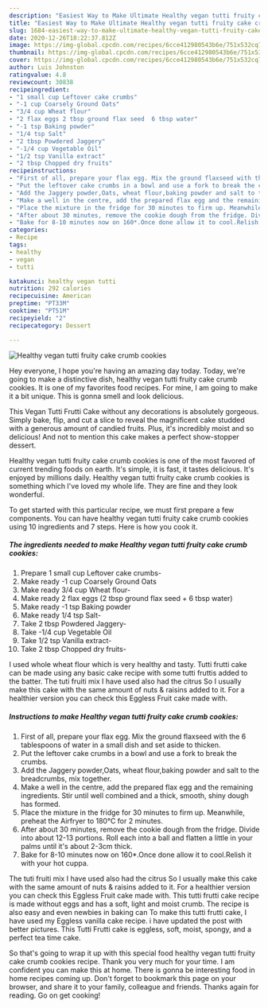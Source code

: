 ```yaml
---
description: "Easiest Way to Make Ultimate Healthy vegan tutti fruity cake crumb cookies"
title: "Easiest Way to Make Ultimate Healthy vegan tutti fruity cake crumb cookies"
slug: 1684-easiest-way-to-make-ultimate-healthy-vegan-tutti-fruity-cake-crumb-cookies
date: 2020-12-26T18:22:37.812Z
image: https://img-global.cpcdn.com/recipes/6cce412980543b6e/751x532cq70/healthy-vegan-tutti-fruity-cake-crumb-cookies-recipe-main-photo.jpg
thumbnail: https://img-global.cpcdn.com/recipes/6cce412980543b6e/751x532cq70/healthy-vegan-tutti-fruity-cake-crumb-cookies-recipe-main-photo.jpg
cover: https://img-global.cpcdn.com/recipes/6cce412980543b6e/751x532cq70/healthy-vegan-tutti-fruity-cake-crumb-cookies-recipe-main-photo.jpg
author: Luis Johnston
ratingvalue: 4.8
reviewcount: 30838
recipeingredient:
- "1 small cup Leftover cake crumbs"
- "-1 cup Coarsely Ground Oats"
- "3/4 cup Wheat flour"
- "2 flax eggs 2 tbsp ground flax seed  6 tbsp water"
- "-1 tsp Baking powder"
- "1/4 tsp Salt"
- "2 tbsp Powdered Jaggery"
- "-1/4 cup Vegetable Oil"
- "1/2 tsp Vanilla extract"
- "2 tbsp Chopped dry fruits"
recipeinstructions:
- "First of all, prepare your flax egg. Mix the ground flaxseed with the 6 tablespoons of water in a small dish and set aside to thicken."
- "Put the leftover cake crumbs in a bowl and use a fork to break the crumbs."
- "Add the Jaggery powder,Oats, wheat flour,baking powder and salt to the breadcrumbs, mix together."
- "Make a well in the centre, add the prepared flax egg and the remaining ingredients. Stir until well combined and a thick, smooth, shiny dough has formed."
- "Place the mixture in the fridge for 30 minutes to firm up. Meanwhile, preheat the Airfryer to 180°C for 2 minutes."
- "After about 30 minutes, remove the cookie dough from the fridge. Divide into about 12-13 portions. Roll each into a ball and flatten a little in your palms until it&#39;s about 2-3cm thick."
- "Bake for 8-10 minutes now on 160*.Once done allow it to cool.Relish it with your hot cuppa."
categories:
- Recipe
tags:
- healthy
- vegan
- tutti

katakunci: healthy vegan tutti 
nutrition: 292 calories
recipecuisine: American
preptime: "PT33M"
cooktime: "PT51M"
recipeyield: "2"
recipecategory: Dessert

---
```



![Healthy vegan tutti fruity cake crumb cookies](https://img-global.cpcdn.com/recipes/6cce412980543b6e/751x532cq70/healthy-vegan-tutti-fruity-cake-crumb-cookies-recipe-main-photo.jpg)

Hey everyone, I hope you're having an amazing day today. Today, we're going to make a distinctive dish, healthy vegan tutti fruity cake crumb cookies. It is one of my favorites food recipes. For mine, I am going to make it a bit unique. This is gonna smell and look delicious.

This Vegan Tutti Frutti Cake without any decorations is absolutely gorgeous. Simply bake, flip, and cut a slice to reveal the magnificent cake studded with a generous amount of candied fruits. Plus, it&#39;s incredibly moist and so delicious! And not to mention this cake makes a perfect show-stopper dessert.

Healthy vegan tutti fruity cake crumb cookies is one of the most favored of current trending foods on earth. It's simple, it is fast, it tastes delicious. It's enjoyed by millions daily. Healthy vegan tutti fruity cake crumb cookies is something which I've loved my whole life. They are fine and they look wonderful.


To get started with this particular recipe, we must first prepare a few components. You can have healthy vegan tutti fruity cake crumb cookies using 10 ingredients and 7 steps. Here is how you cook it.

<!--inarticleads1-->

##### The ingredients needed to make Healthy vegan tutti fruity cake crumb cookies:

1. Prepare 1 small cup Leftover cake crumbs-
1. Make ready -1 cup Coarsely Ground Oats
1. Make ready 3/4 cup Wheat flour-
1. Make ready 2 flax eggs (2 tbsp ground flax seed + 6 tbsp water)
1. Make ready -1 tsp Baking powder
1. Make ready 1/4 tsp Salt-
1. Take 2 tbsp Powdered Jaggery-
1. Take -1/4 cup Vegetable Oil
1. Take 1/2 tsp Vanilla extract-
1. Take 2 tbsp Chopped dry fruits-


I used whole wheat flour which is very healthy and tasty. Tutti frutti cake can be made using any basic cake recipe with some tutti fruttis added to the batter. The tuti fruiti mix I have used also had the citrus So I usually make this cake with the same amount of nuts &amp; raisins added to it. For a healthier version you can check this Eggless Fruit cake made with. 

<!--inarticleads2-->

##### Instructions to make Healthy vegan tutti fruity cake crumb cookies:

1. First of all, prepare your flax egg. Mix the ground flaxseed with the 6 tablespoons of water in a small dish and set aside to thicken.
1. Put the leftover cake crumbs in a bowl and use a fork to break the crumbs.
1. Add the Jaggery powder,Oats, wheat flour,baking powder and salt to the breadcrumbs, mix together.
1. Make a well in the centre, add the prepared flax egg and the remaining ingredients. Stir until well combined and a thick, smooth, shiny dough has formed.
1. Place the mixture in the fridge for 30 minutes to firm up. Meanwhile, preheat the Airfryer to 180°C for 2 minutes.
1. After about 30 minutes, remove the cookie dough from the fridge. Divide into about 12-13 portions. Roll each into a ball and flatten a little in your palms until it&#39;s about 2-3cm thick.
1. Bake for 8-10 minutes now on 160*.Once done allow it to cool.Relish it with your hot cuppa.


The tuti fruiti mix I have used also had the citrus So I usually make this cake with the same amount of nuts &amp; raisins added to it. For a healthier version you can check this Eggless Fruit cake made with. This tutti frutti cake recipe is made without eggs and has a soft, light and moist crumb. The recipe is also easy and even newbies in baking can To make this tutti frutti cake, I have used my Eggless vanilla cake recipe. i have updated the post with better pictures. This Tutti Frutti cake is eggless, soft, moist, spongy, and a perfect tea time cake. 

So that's going to wrap it up with this special food healthy vegan tutti fruity cake crumb cookies recipe. Thank you very much for your time. I am confident you can make this at home. There is gonna be interesting food in home recipes coming up. Don't forget to bookmark this page on your browser, and share it to your family, colleague and friends. Thanks again for reading. Go on get cooking!
